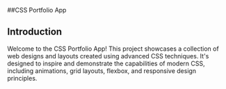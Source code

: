 ##CSS Portfolio App

## Introduction
Welcome to the CSS Portfolio App! This project showcases a collection of web designs and layouts created using advanced CSS techniques. It's designed to inspire and demonstrate the capabilities of modern CSS, including animations, grid layouts, flexbox, and responsive design principles.

